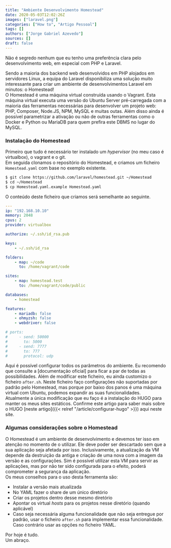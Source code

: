 ```yaml
---
title: "Ambiente Desenvolvimento Homestead"
date: 2020-05-03T12:02:26Z
images: ["laravel.png"]
categories: ["How to", "Artigo Pessoal"]
tags: []
authors: ["Jorge Gabriel Azevedo"]
sources: []
draft: false
---
```

Não é segredo nenhum que eu tenho uma preferência clara pelo desenvolvimento web, em especial com PHP e Laravel.
<!--more-->
Sendo a maioria dos backend web desenvolvidos em PHP alojados em servidores Linux, a equipa do Laravel disponibiliza uma solução muito interessante para criar um ambiente de desenvolvimentos Laravel em minutos: o Homestead!  
O Homestead é uma máquina virtual construída usando o Vagrant. Esta máquina virtual executa uma versão do Ubuntu Server pré-carregada com a maioria das ferramentas necessárias para desenvolver um projeto web: PHP, Composer, Node.JS, NPM, MySQL e muitas outas. Além disso ainda é possível parametrizar a ativação ou não de outras ferramentas como o Docker e Python ou MariaDB para quem prefira este DBMS no lugar do MySQL.

### Instalação do Homestead
Primeiro que tudo é necessário ter instalado um *hypervisor* (no meu caso é virtualbox), o vagrant e o git.  
Em seguida clonamos o repositório do Homestead, e criamos um ficheiro ```Homestead.yaml``` com base no exemplo existente.
```bash
$ git clone https://github.com/laravel/homestead.git ~/Homestead
$ cd ~/Homestead
$ cp Homestead.yaml.example Homestead.yaml
```
O conteúdo deste ficheiro que criamos será semelhante ao seguinte.
```yaml
---
ip: "192.168.10.10"
memory: 2048
cpus: 2
provider: virtualbox

authorize: ~/.ssh/id_rsa.pub

keys:
    - ~/.ssh/id_rsa

folders:
    - map: ~/code
      to: /home/vagrant/code

sites:
    - map: homestead.test
      to: /home/vagrant/code/public

databases:
    - homestead

features:
    - mariadb: false
    - ohmyzsh: false
    - webdriver: false

# ports:
#     - send: 50000
#       to: 5000
#     - send: 7777
#       to: 777
#       protocol: udp
```
Aqui é possível configurar todos os parâmetros do ambiente. Eu recomendo que consulte a [documentação oficial] para ficar a par de todas as possibilidades.
Além de modificar este ficheiro, eu ainda customizo o ficheiro ```after.sh```. Neste ficheiro faço configurações não suportadas por padrão pelo Homestead, mas porque por baixo dos panos é uma máquina virtual com Ubuntu, podemos expandir as suas funcionalidades.  
Atualmente a única modificação que eu faço é a instalação do HUGO para manter os meus sites estáticos. Confirme este artigo para saber mais sobre o HUGO [neste artigo]({{< relref "/article/configurar-hugo" >}}) aqui neste site.

### Algumas considerações sobre o Homestead
O Homestead é um ambiente de desenvolvimento e devemos ter isso em atenção no momento de o utilizar. Ele deve poder ser descartado sem que a sua aplicação seja afetada por isso. Inclusivamente, a atualização da VM depende da destruição da antiga e criação de uma nova com a imagem da versão e as configurações. Sim é possível utilizar esta VM para servir as aplicações, mas por não ter sido configurada para o efeito, poderá comprometer a segurança da aplicação.  
Os meus conselhos para o uso desta ferramenta são:
* Instalar a versão mais atualizada
* No YAML fazer o share de um único diretório 
* Criar os projetos dentro desse mesmo diretório
* Apontar os virtual *hosts* para os projetos nesse diretório (quando aplicável)
* Caso seja necessária alguma funcionalidade que não seja entregue por padrão, usar o ficheiro ```after.sh``` para implementar essa funcionalidade. Caso contrário usar as opções no ficheiro YAML.

Por hoje é tudo.  
Um abraço.
